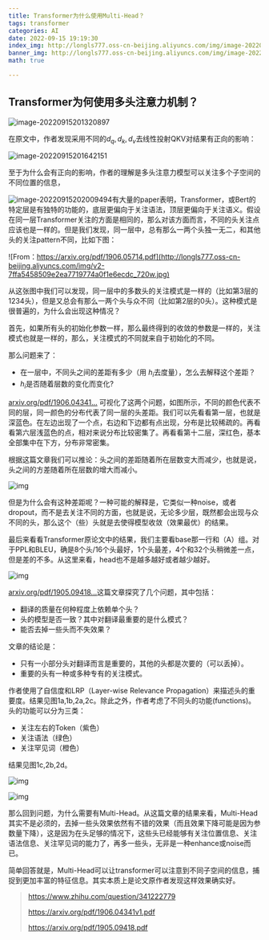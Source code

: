```yaml
---
title: Transformer为什么使用Multi-Head？
tags: transformer
categories: AI
date: 2022-09-15 19:19:30
index_img: http://longls777.oss-cn-beijing.aliyuncs.com/img/image-20220915201320897.png
banner_img: http://longls777.oss-cn-beijing.aliyuncs.com/img/image-20220915201320897.png
math: true

---
```


## Transformer为何使用多头注意力机制？

![image-20220915201320897](http://longls777.oss-cn-beijing.aliyuncs.com/img/image-20220915201320897.png)

在原文中，作者发现采用不同的$d_q, d_k, d_v$去线性投射QKV对结果有正向的影响：

![image-20220915201642151](http://longls777.oss-cn-beijing.aliyuncs.com/img/image-20220915201642151.png)

至于为什么会有正向的影响，作者的理解是多头注意力模型可以关注多个子空间的不同位置的信息，

![image-20220915202009494](http://longls777.oss-cn-beijing.aliyuncs.com/img/image-20220915202009494.png)有大量的paper表明，Transformer，或Bert的特定层是有独特的功能的，底层更偏向于关注语法，顶层更偏向于关注语义。假设在同一层Transformer关注的方面是相同的，那么对该方面而言，不同的头关注点应该也是一样的。但是我们发现，同一层中，总有那么一两个头独一无二，和其他头的关注pattern不同，比如下图：

![From：https://arxiv.org/pdf/1906.05714.pdf](http://longls777.oss-cn-beijing.aliyuncs.com/img/v2-7ffa5458509e2ea7719774a0f1e6ecdc_720w.jpg)

从这张图中我们可以发现，同一层中的多数头的关注模式是一样的（比如第3层的1234头），但是又总会有那么一两个头与众不同（比如第2层的0头）。这种模式是很普遍的，为什么会出现这种情况？

首先，如果所有头的初始化参数一样，那么最终得到的收敛的参数是一样的，关注模式也就是一样的，那么，关注模式的不同就来自于初始化的不同。

那么问题来了：

- 在一层中，不同头之间的差距有多少（用 $h_i$去度量），怎么去解释这个差距？
-  $h_i$是否随着层数的变化而变化?

[arxiv.org/pdf/1906.04341...](https://arxiv.org/pdf/1906.04341v1.pdf) 可视化了这两个问题，如图所示，不同的颜色代表不同的层，同一颜色的分布代表了同一层的头差距。我们可以先看看第一层，也就是深蓝色。在左边出现了一个点，右边和下边都有点出现，分布是比较稀疏的。再看看第六层浅蓝色的点，相对来说分布比较密集了。再看看第十二层，深红色，基本全部集中在下方，分布非常密集。

根据这篇文章我们可以推论：头之间的差距随着所在层数变大而减少，也就是说，头之间的方差随着所在层数的增大而减小。

![img](http://longls777.oss-cn-beijing.aliyuncs.com/img/v2-93198d088182bad94f16aa0802acbd62_720w.jpg)

但是为什么会有这种差距呢？一种可能的解释是，它类似一种noise，或者dropout，而不是去关注不同的方面，也就是说，无论多少层，既然都会出现与众不同的头，那么这个（些）头就是去使得模型收敛（效果最优）的结果。

最后来看看Transformer原论文中的结果，我们主要看base那一行和（A）组。对于PPL和BLEU，确是8个头/16个头最好，1个头最差，4个和32个头稍微差一点，但是差的不多。从这里来看，head也不是越多越好或者越少越好。

![img](http://longls777.oss-cn-beijing.aliyuncs.com/img/v2-7aaa68b09cebf9687892958d1cb86859_720w.jpg)

[arxiv.org/pdf/1905.09418...](https://arxiv.org/pdf/1905.09418.pdf)这篇文章探究了几个问题，其中包括：

- 翻译的质量在何种程度上依赖单个头？
- 头的模型是否一致？其中对翻译最重要的是什么模式？
- 能否去掉一些头而不失效果？

文章的结论是：

- 只有一小部分头对翻译而言是重要的，其他的头都是次要的（可以丢掉）。
- 重要的头有一种或多种专有的关注模式。

作者使用了自信度和LRP（Layer-wise Relevance Propagation）来描述头的重要度。结果见图1a,1b,2a,2c。除此之外，作者考虑了不同头的功能(functions)。头的功能可以分为三类：

- 关注左右的Token（紫色）
- 关注语法（绿色）
- 关注罕见词（橙色）

结果见图1c,2b,2d。

![img](http://longls777.oss-cn-beijing.aliyuncs.com/img/v2-4b8ac4d733f77898e7ae0b07df52c45b_720w.jpg)

![img](http://longls777.oss-cn-beijing.aliyuncs.com/img/v2-e77bdeed4996ee262fe6f931783d9fdc_720w.jpg)

那么回到问题，为什么需要有Multi-Head。从这篇文章的结果来看，Multi-Head其实不是必须的，去掉一些头效果依然有不错的效果（而且效果下降可能是因为参数量下降），这是因为在头足够的情况下，这些头已经能够有关注位置信息、关注语法信息、关注罕见词的能力了，再多一些头，无非是一种enhance或noise而已。

简单回答就是，Multi-Head可以让transformer可以注意到不同子空间的信息，捕捉到更加丰富的特征信息。其实本质上是论文原作者发现这样效果确实好。

>  https://www.zhihu.com/question/341222779
>
> https://arxiv.org/pdf/1906.04341v1.pdf
>
> https://arxiv.org/pdf/1905.09418.pdf